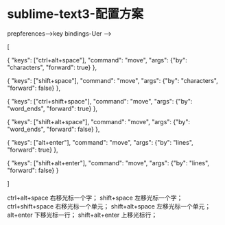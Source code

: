 # sublime-text3-配置方案

prepferences–>key bindings-Uer –>

[
	

{ "keys": 
    ["ctrl+alt+space"], 
    "command": "move", "args": 
    {"by": "characters", "forward": true} 
},

{ "keys": 
    ["shift+space"], 
    "command": "move", "args": 
    {"by": "characters", "forward": false} 
},

{ "keys": 
    ["ctrl+shift+space"], 
    "command": "move", "args": 
    {"by": "word_ends", "forward": true} 
},

{ "keys": 
    ["shift+alt+space"], 
    "command": "move", "args": 
    {"by": "word_ends", "forward": false} 
},

{ "keys": 
    ["alt+enter"], 
    "command": "move", "args": 
    {"by": "lines", "forward": true} 
},

{ "keys": 
    ["shift+alt+enter"], 
    "command": "move", "args": 
    {"by": "lines", "forward": false} 
}

]


ctrl+alt+space 右移光标一个字；
shift+space 左移光标一个字；
ctrl+shift+space 右移光标一个单元；
shift+alt+space 左移光标一个单元；
alt+enter 下移光标一行；
shift+alt+enter 上移光标行；
